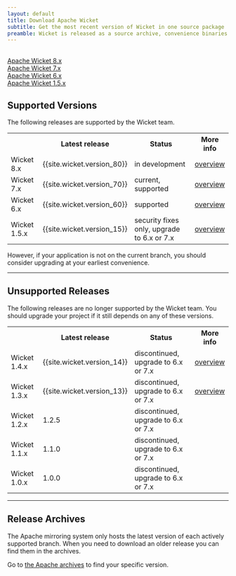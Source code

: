 ```yaml
---
layout: default
title: Download Apache Wicket
subtitle: Get the most recent version of Wicket in one source package
preamble: Wicket is released as a source archive, convenience binaries and through the Maven Central Repository. The most convenient way of getting Wicket is through the Maven dependency management system.
---
```


<div class="button-bar">
	<a class="button" href="wicket-8.x.html">
		<i class="fa fa-cloud-download"></i><br>
		Apache Wicket 8.x
	</a>
	<a class="button" href="wicket-7.x.html">
		<i class="fa fa-cloud-download"></i><br>
		Apache Wicket 7.x
	</a>
	<a class="button" href="wicket-6.x.html">
		<i class="fa fa-cloud-download"></i><br>
		Apache Wicket 6.x
	</a>
	<a class="button" href="wicket-1.5.x.html">
		<i class="fa fa-cloud-download"></i><br>
		Apache Wicket 1.5.x
	</a>
</div>

## Supported Versions

The following releases are supported by the Wicket team.

<table style="width:100%">
	<tr>
		<th>&nbsp;</th>
		<th>Latest release</th>
		<th>Status</th>
		<th>More info</th>
	</tr>
	<tr>
		<td>Wicket 8.x</td>
		<td>{{site.wicket.version_80}}</td>
		<td>in development</td>
		<td><a href="wicket-8.x.html">overview</a></td>
	</tr>
	<tr>
		<td>Wicket 7.x</td>
		<td>{{site.wicket.version_70}}</td>
		<td>current, supported</td>
		<td><a href="wicket-7.x.html">overview</a></td>
	</tr>
	<tr>
		<td>Wicket 6.x</td>
		<td>{{site.wicket.version_60}}</td>
		<td>supported</td>
		<td><a href="wicket-6.x.html">overview</a></td>
	</tr>
	<tr>
		<td>Wicket 1.5.x</td>
		<td>{{site.wicket.version_15}}</td>
		<td>security fixes only, upgrade to 6.x or 7.x</td>
		<td><a href="wicket-1.5.x.html">overview</a></td>
	</tr>
</table>

However, if your application is not on the current branch, you should
consider upgrading at your earliest convenience.

---

## Unsupported Releases

The following releases are no longer supported by the Wicket team. You
should upgrade your project if it still depends on any of these
versions.

<table style="width:100%">
	<tr>
		<th>&nbsp;</th>
		<th>Latest release</th>
		<th>Status</th>
		<th>More info</th>
	</tr>
	<tr>
		<td>Wicket 1.4.x</td>
		<td>{{site.wicket.version_14}}</td>
		<td>discontinued, upgrade to 6.x or 7.x</td>
		<td><a href="wicket-1.4.x.html">overview</a></td>
	</tr>
	<tr>
		<td>Wicket 1.3.x</td>
		<td>{{site.wicket.version_13}}</td>
		<td>discontinued, upgrade to 6.x or 7.x</td>
		<td><a href="wicket-1.3.x.html">overview</a></td>
	</tr>
	<tr>
		<td>Wicket 1.2.x</td>
		<td>1.2.5</td>
		<td>discontinued, upgrade to 6.x or 7.x</td>
		<td>&nbsp;</td>
	</tr>
	<tr>
		<td>Wicket 1.1.x</td>
		<td>1.1.0</td>
		<td>discontinued, upgrade to 6.x or 7.x</td>
		<td>&nbsp;</td>
	</tr>
	<tr>
		<td>Wicket 1.0.x</td>
		<td>1.0.0</td>
		<td>discontinued, upgrade to 6.x or 7.x</td>
		<td>&nbsp;</td>
	</tr>
</table>

---

## Release Archives

The Apache mirroring system only hosts the latest version of each actively supported branch.
When you need to download an older release you can find them in the archives.

Go to [the Apache archives](https://archive.apache.org/dist/wicket) to find your specific version.
